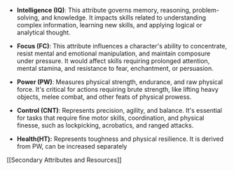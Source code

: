 - **Intelligence (IQ)**: This attribute governs memory, reasoning, problem-solving, and knowledge. It impacts skills related to understanding complex information, learning new skills, and applying logical or analytical thought.
    
- **Focus (FC)**: This attribute influences a character's ability to concentrate, resist mental and emotional manipulation, and maintain composure under pressure. It would affect skills requiring prolonged attention, mental stamina, and resistance to fear, enchantment, or persuasion.
    
- **Power (PW)**: Measures physical strength, endurance, and raw physical force. It's critical for actions requiring brute strength, like lifting heavy objects, melee combat, and other feats of physical prowess.
    
- **Control (CNT)**: Represents precision, agility, and balance. It's essential for tasks that require fine motor skills, coordination, and physical finesse, such as lockpicking, acrobatics, and ranged attacks.
    
- **Health(HT):** Represents toughness and physical resilience. It is derived from PW, can be increased separately

[[Secondary Attributes and Resources]]
